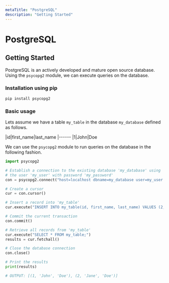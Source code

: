 ```yaml
---
metaTitle: "PostgreSQL"
description: "Getting Started"
---
```


# PostgreSQL




## Getting Started


PostgreSQL is an actively developed and mature open source database. Using the `psycopg2` module, we can execute queries on the database.

### Installation using pip

`pip install psycopg2`

### Basic usage

Lets assume we have a table `my_table` in the database `my_database` defined as follows.

|id|first_name|last_name
|------
|1|John|Doe

We can use the `psycopg2` module to run queries on the database in the following fashion.

```py
import psycopg2

# Establish a connection to the existing database 'my_database' using
# the user 'my_user' with password 'my_password'
con = psycopg2.connect("host=localhost dbname=my_database user=my_user password=my_password")

# Create a cursor
cur = con.cursor()

# Insert a record into 'my_table'
cur.execute("INSERT INTO my_table(id, first_name, last_name) VALUES (2, 'Jane', 'Doe');")

# Commit the current transaction
con.commit()

# Retrieve all records from 'my_table'
cur.execute("SELECT * FROM my_table;")
results = cur.fetchall()

# Close the database connection
con.close()

# Print the results
print(results)

# OUTPUT: [(1, 'John', 'Doe'), (2, 'Jane', 'Doe')]

```


